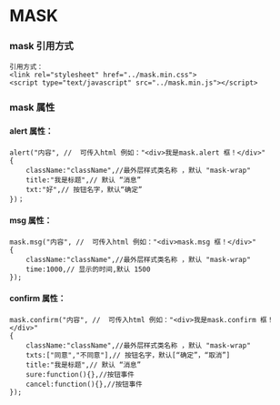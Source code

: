 # MASK
### mask 引用方式
    引用方式：
	<link rel="stylesheet" href="../mask.min.css">
	<script type="text/javascript" src="../mask.min.js"></script>

### mask 属性
#### alert 属性：
    alert("内容", //  可传入html 例如："<div>我是mask.alert 框！</div>"
    {
        className:"className",//最外层样式类名称 ，默认 "mask-wrap"
        title:"我是标题",// 默认 “消息”
        txt:"好",// 按钮名字，默认“确定”
    })；
#### msg 属性：
    mask.msg("内容", //  可传入html 例如："<div>mask.msg 框！</div>"
    {
        className:"className",//最外层样式类名称 ，默认 "mask-wrap"
        time:1000,// 显示的时间,默认 1500
    });
#### confirm 属性：
    mask.confirm("内容", //  可传入html 例如："<div>我是mask.confirm 框！</div>"
    {
        className:"className",//最外层样式类名称 ，默认 "mask-wrap"
        txts:["同意","不同意"],// 按钮名字，默认[“确定”，“取消”]
        title:"我是标题",// 默认 “消息”
        sure:function(){},//按钮事件
        cancel:function(){},//按钮事件
    });
    
